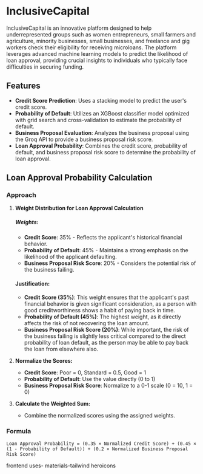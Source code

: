 # InclusiveCapital

InclusiveCapital is an innovative platform designed to help underrepresented groups such as women entrepreneurs, small farmers and agriculture, minority businesses, small businesses, and freelance and gig workers check their eligibility for receiving microloans. The platform leverages advanced machine learning models to predict the likelihood of loan approval, providing crucial insights to individuals who typically face difficulties in securing funding.

## Features

- **Credit Score Prediction**: Uses a stacking model to predict the user's credit score.
- **Probability of Default**: Utilizes an XGBoost classifier model optimized with grid search and cross-validation to estimate the probability of default.
- **Business Proposal Evaluation**: Analyzes the business proposal using the Groq API to provide a business proposal risk score.
- **Loan Approval Probability**: Combines the credit score, probability of default, and business proposal risk score to determine the probability of loan approval.

## Loan Approval Probability Calculation

### Approach

1. **Weight Distribution for Loan Approval Calculation**

    ##### Weights:
    - **Credit Score**: 35% - Reflects the applicant's historical financial behavior.
    - **Probability of Default**: 45% - Maintains a strong emphasis on the likelihood of the applicant defaulting.
    - **Business Proposal Risk Score**: 20% - Considers the potential risk of the business failing.
    
    #### Justification:
    - **Credit Score (35%)**: This weight ensures that the applicant's past financial behavior is given significant consideration, as a person with good creditworthiness shows a habit of paying back in time.
    - **Probability of Default (45%)**: The highest weight, as it directly affects the risk of not recovering the loan amount.
    - **Business Proposal Risk Score (20%)**: While important, the risk of the business failing is slightly less critical compared to the direct probability of loan default, as the person may be able to pay back the loan from elsewhere also.

2. **Normalize the Scores:**
   - **Credit Score**: Poor = 0, Standard = 0.5, Good = 1
   - **Probability of Default**: Use the value directly (0 to 1)
   - **Business Proposal Risk Score**: Normalize to a 0-1 scale (0 = 10, 1 = 0)

3. **Calculate the Weighted Sum:**
   - Combine the normalized scores using the assigned weights.

### Formula

```
Loan Approval Probability = (0.35 × Normalized Credit Score) + (0.45 × (1 - Probability of Default)) + (0.2 × Normalized Business Proposal Risk Score)
```



frontend uses-
materials-tailwind
heroicons 
